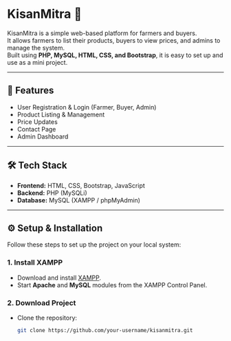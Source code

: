 # KisanMitra 🌾

KisanMitra is a simple web-based platform for farmers and buyers.  
It allows farmers to list their products, buyers to view prices, and admins to manage the system.  
Built using **PHP, MySQL, HTML, CSS, and Bootstrap**, it is easy to set up and use as a mini project.

---

## 🚀 Features
- User Registration & Login (Farmer, Buyer, Admin)
- Product Listing & Management
- Price Updates
- Contact Page
- Admin Dashboard

---

## 🛠️ Tech Stack
- **Frontend:** HTML, CSS, Bootstrap, JavaScript  
- **Backend:** PHP (MySQLi)  
- **Database:** MySQL (XAMPP / phpMyAdmin)

---

## ⚙️ Setup & Installation

Follow these steps to set up the project on your local system:

### 1. Install XAMPP
- Download and install [XAMPP](https://www.apachefriends.org/index.html).  
- Start **Apache** and **MySQL** modules from the XAMPP Control Panel.

### 2. Download Project
- Clone the repository:
  ```bash
  git clone https://github.com/your-username/kisanmitra.git
